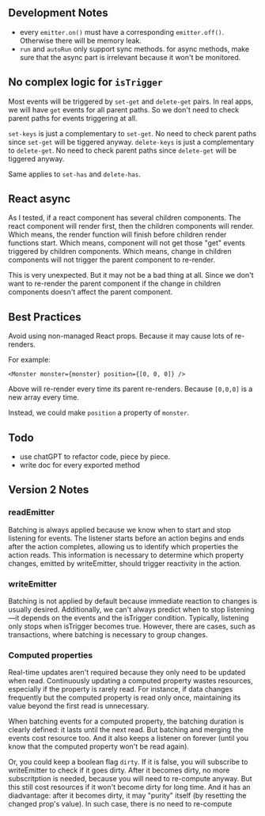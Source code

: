 ## Development Notes

- every `emitter.on()` must have a corresponding `emitter.off()`. Otherwise there will be memory leak.
- `run` and `autoRun` only support sync methods. for async methods, make sure that the async part is irrelevant because it won't be monitored.

## No complex logic for `isTrigger`

Most events will be triggered by `set-get` and `delete-get` pairs.
In real apps, we will have `get` events for all parent paths. So we don't need to check parent paths for events triggering at all.

`set-keys` is just a complementary to `set-get`. No need to check parent paths since `set-get` will be tiggered anyway.
`delete-keys` is just a complementary to `delete-get`. No need to check parent paths since `delete-get` will be tiggered anyway.

Same applies to `set-has` and `delete-has`.

## React async

As I tested, if a react component has several children components. The react component will render first, then the children components will render.
Which means, the render function will finish before children render functions start.
Which means, component will not get those "get" events triggered by children components.
Which means, change in children components will not trigger the parent component to re-render.

This is very unexpected. But it may not be a bad thing at all. Since we don't want to re-render the parent component if the change in children components doesn't affect the parent component.

## Best Practices

Avoid using non-managed React props. Because it may cause lots of re-renders.

For example:

```tsx
<Monster monster={monster} position={[0, 0, 0]} />
```

Above will re-render every time its parent re-renders. Because `[0,0,0]` is a new array every time.

Instead, we could make `position` a property of `monster`.

## Todo

- use chatGPT to refactor code, piece by piece.
- write doc for every exported method

## Version 2 Notes

### readEmitter

Batching is always applied because we know when to start and stop listening for events. The listener starts before an action begins and ends after the action completes, allowing us to identify which properties the action reads. This information is necessary to determine which property changes, emitted by writeEmitter, should trigger reactivity in the action.

### writeEmitter

Batching is not applied by default because immediate reaction to changes is usually desired. Additionally, we can't always predict when to stop listening—it depends on the events and the isTrigger condition. Typically, listening only stops when isTrigger becomes true. However, there are cases, such as transactions, where batching is necessary to group changes.

### Computed properties

Real-time updates aren't required because they only need to be updated when read. Continuously updating a computed property wastes resources, especially if the property is rarely read. For instance, if data changes frequently but the computed property is read only once, maintaining its value beyond the first read is unnecessary.

When batching events for a computed property, the batching duration is clearly defined: it lasts until the next read. But batching and merging the events cost resource too. And it also keeps a listener on forever (until you know that the computed property won't be read again).

Or, you could keep a boolean flag `dirty`. If it is false, you will subscribe to writeEmitter to check if it goes dirty. After it becomes dirty, no more subscritption is needed, because you will need to re-compute anyway. But this still cost resources if it won't become dirty for long time. And it has an diadvantage: after it becomes dirty, it may "purity" itself (by resetting the changed prop's value). In such case, there is no need to re-compute
